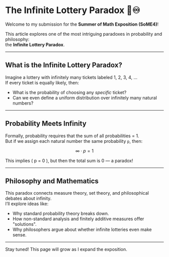 # The Infinite Lottery Paradox 🎲♾️

Welcome to my submission for the **Summer of Math Exposition (SoME4)**!

This article explores one of the most intriguing paradoxes in probability and philosophy:  
the **Infinite Lottery Paradox**.

---

## What is the Infinite Lottery Paradox?

Imagine a lottery with infinitely many tickets labeled 1, 2, 3, 4, ...  
If every ticket is equally likely, then:

- What is the probability of choosing any *specific* ticket?  
- Can we even define a uniform distribution over infinitely many natural numbers?

---

## Probability Meets Infinity

Formally, probability requires that the sum of all probabilities = 1.  
But if we assign each natural number the same probability `p`, then:

$$ \infty \cdot p = 1 $$

This implies \( p = 0 \), but then the total sum is 0 — a paradox!

---

## Philosophy and Mathematics

This paradox connects measure theory, set theory, and philosophical debates about infinity.  
I’ll explore ideas like:
- Why standard probability theory breaks down.
- How non-standard analysis and finitely additive measures offer "solutions".
- Why philosophers argue about whether infinite lotteries even make sense.

---

Stay tuned! This page will grow as I expand the exposition.  
